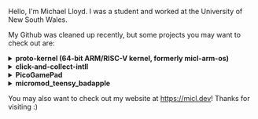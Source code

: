Hello, I'm Michael Lloyd. I was a student and worked at the University of New South Wales. 

My Github was cleaned up recently, but some projects you may want to check out are: 

<details>
  <summary><b>proto-kernel (64-bit ARM/RISC-V kernel, formerly micl-arm-os) </b></summary>
A custom, from-scratch, 64-bit ARM kernel. Loosely inspired by FreeBSD, it's a proper 
higher-half kernel that is designed to run on most ARMv8 devices. It's currently my main 
  project, and is not finished.
</details>

<details>
  <summary><b>click-and-collect-intll</b></summary>
The original click-and-collect is an interactive theorem prover for linear logic. I modified 
    it to support a variant of linear logic called "intuitionistic linear logic". This required 
    adding several thousands of lines of functional code. It's still a WIP for some features.
</details>

<details>
  <summary><b>PicoGamePad</b></summary>
  This was a PCB I designed, a basic game controller, that was meant to show students how 
  to solder and work with SMD components. This didn't go anywhere, but it's kind of cool. 
</details>
    
<details>
  <summary><b>micromod_teensy_badapple</b></summary>
  This project plays "Bad Apple!!" on a Teensy microcontroller variant, at 30-35 FPS. This was 
  actually required some interesting steps, like encoding the video data into a custom format with
  RLE encoding. Generally, microcontrollers aren't meant to play videos like this. You can see a 
  demonstration of this at https://youtube.com/shorts/9pGKf29HdKk?si=gKOMJnr1MINRLJsd
</details>

You may also want to check out my website at https://micl.dev! Thanks for visiting :)
